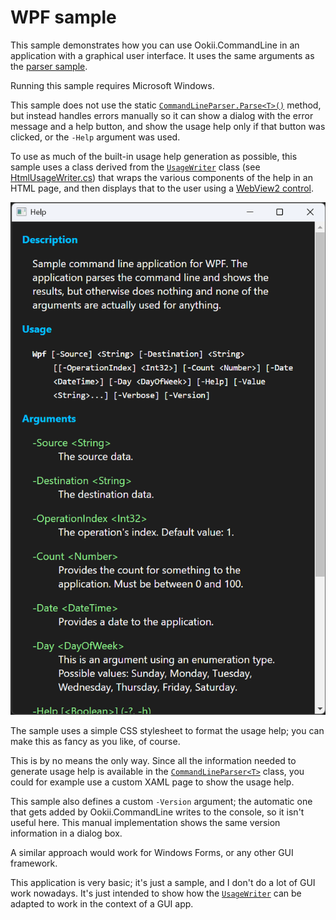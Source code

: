 # WPF sample

This sample demonstrates how you can use Ookii.CommandLine in an application with a graphical user
interface. It uses the same arguments as the [parser sample](../Parser).

Running this sample requires Microsoft Windows.

This sample does not use the static [`CommandLineParser.Parse<T>()`][] method, but instead handles
errors manually so it can show a dialog with the error message and a help button, and show the
usage help only if that button was clicked, or the `-Help` argument was used.

To use as much of the built-in usage help generation as possible, this sample uses a class derived
from the [`UsageWriter`][] class (see [HtmlUsageWriter.cs](HtmlUsageWriter.cs)) that wraps the
various components of the help in an HTML page, and then displays that to the user using a
[WebView2 control](https://learn.microsoft.com/microsoft-edge/webview2/).

![WPF usage help in a WebView2 control](../../../docs/images/wpf.png)

The sample uses a simple CSS stylesheet to format the usage help; you can make this as fancy as you
like, of course.

This is by no means the only way. Since all the information needed to generate usage help is
available in the [`CommandLineParser<T>`][] class, you could for example use a custom XAML page to show
the usage help.

This sample also defines a custom `-Version` argument; the automatic one that gets added by
Ookii.CommandLine writes to the console, so it isn't useful here. This manual implementation shows
the same version information in a dialog box.

A similar approach would work for Windows Forms, or any other GUI framework.

This application is very basic; it's just a sample, and I don't do a lot of GUI work nowadays. It's
just intended to show how the [`UsageWriter`][] can be adapted to work in the context of a GUI app.

[`CommandLineParser.Parse<T>()`]: https://www.ookii.org/docs/commandline-3.1/html/M_Ookii_CommandLine_CommandLineParser_Parse__1.htm
[`CommandLineParser<T>`]: https://www.ookii.org/docs/commandline-3.1/html/T_Ookii_CommandLine_CommandLineParser_1.htm
[`UsageWriter`]: https://www.ookii.org/docs/commandline-3.1/html/T_Ookii_CommandLine_UsageWriter.htm
